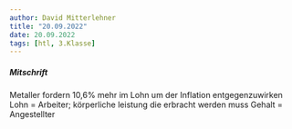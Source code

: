 ```yaml
---
author: David Mitterlehner
title: "20.09.2022"
date: 20.09.2022
tags: [htl, 3.Klasse]
---
```


##### Mitschrift
Metaller fordern 10,6% mehr im Lohn um der Inflation entgegenzuwirken
Lohn = Arbeiter; körperliche leistung die erbracht werden muss
Gehalt = Angestellter